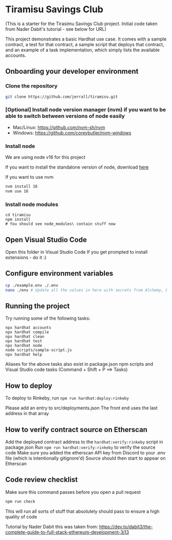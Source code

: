 # Tiramisu Savings Club

(This is a starter for the Tirasimu Savings Club project. Initial code taken from Nader Dabit's tutorial - see below for URL)

This project demonstrates a basic Hardhat use case. It comes with a sample contract, a test for that contract, a sample script that deploys that contract, and an example of a task implementation, which simply lists the available accounts.

## Onboarding your developer environment

### Clone the repository

```bash
git clone https://github.com/jerrall/tiramisu.git
```

### [Optional] Install node version manager (nvm) if you want to be able to switch between versions of node easily
- Mac/Linux: https://github.com/nvm-sh/nvm
- Windows: https://github.com/coreybutler/nvm-windows

### Install node
We are using node v16 for this project

If you want to install the standalone version of node, download [here](https://nodejs.org/en/download/)

If you want to use nvm
```bash
nvm install 16
nvm use 16
```

### Install node modules

```
cd tiramisu
npm install
# You should see node_modules\ contain stuff now
```

## Open Visual Studio Code

Open this folder in Visual Studio Code
If you get prompted to install extensions - do it :)

## Configure environment variables

```bash
cp ./example.env ./.env
nano ./env # Update all the values in here with secrets from Alchemy, Etherscan, and Metamask
```

## Running the project

Try running some of the following tasks:

```shell
npx hardhat accounts
npx hardhat compile
npx hardhat clean
npx hardhat test
npx hardhat node
node scripts/sample-script.js
npx hardhat help
```

Aliases for the above tasks also exist in package.json npm scripts and Visual Studio code tasks (Command + Shift + P ==> Tasks)

## How to deploy

To deploy to Rinkeby, run ```npm run hardhat:deploy:rinkeby```

Please add an entry to src/deployments.json 
The front end uses the last address in that array

## How to verify contract source on Etherscan

Add the deployed contract address to the ```hardhat:verify:rinkeby``` script in package.json
Run ```npm run hardhat:verify:rinkeby``` to verify the source code
Make sure you added the etherscan API key from Discord to your .env file (which is intentionally gitignore'd)
Source should then start to appear on Etherscan

## Code review checklist

Make sure this command passes before you open a pull request
```bash
npm run check
```

This will run all sorts of stuff that absolutely should pass to ensure a high quality of code

Tutorial by Nader Dabit this was taken from:
https://dev.to/dabit3/the-complete-guide-to-full-stack-ethereum-development-3j13
